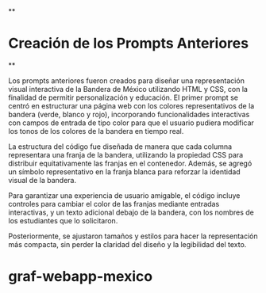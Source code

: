

**

# **Creación de los Prompts Anteriores**

**

Los prompts anteriores fueron creados para diseñar una representación visual interactiva de la Bandera de México utilizando HTML y CSS, con la finalidad de permitir personalización y educación. El primer prompt se centró en estructurar una página web con los colores representativos de la bandera (verde, blanco y rojo), incorporando funcionalidades interactivas con campos de entrada de tipo color para que el usuario pudiera modificar los tonos de los colores de la bandera en tiempo real.

La estructura del código fue diseñada de manera que cada columna representara una franja de la bandera, utilizando la propiedad CSS  para distribuir equitativamente las franjas en el contenedor. Además, se agregó un símbolo representativo en la franja blanca para reforzar la identidad visual de la bandera.

Para garantizar una experiencia de usuario amigable, el código incluye controles para cambiar el color de las franjas mediante entradas interactivas, y un texto adicional debajo de la bandera, con los nombres de los estudiantes que lo solicitaron.

Posteriormente, se ajustaron tamaños y estilos para hacer la representación más compacta, sin perder la claridad del diseño y la legibilidad del texto.

# graf-webapp-mexico
